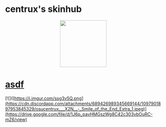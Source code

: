# centrux's skinhub
<p align="center">
<a href="https://osu.ppy.sh/users/5426769">
  <img src="https://a.ppy.sh/5426769"  
       width="150"
       height="150"></a>

  # [asdf](https://drive.google.com/file/d/1J6p_pavHMGszWg8C42c303vbOuRC-mZ6/view)
[![]([https://i.imgur.com/ssg3v5Q.png](https://cdn.discordapp.com/attachments/689426989345669144/1097901897953845329/osucentrux___X2N__-_Smile_of_the_End_Extra_1.jpeg)](https://drive.google.com/file/d/1J6p_pavHMGszWg8C42c303vbOuRC-mZ6/view)
